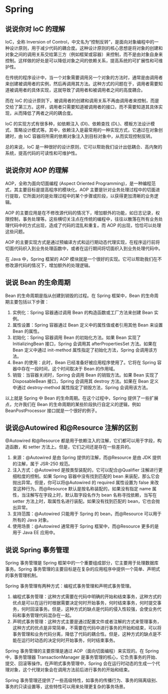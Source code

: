 # Spring

## 说说你对 IoC 的理解

IoC，全称 Inversion of Control，中文名为“控制反转”，是面向对象编程中的一种设计原则，用于减少代码的耦合度。这种设计原则的核心思想是将对象的创建和对象之间的调用关系交给第三方（例如框架或容器）来控制，而不是由对象自身来控制。这样做的好处是可以降低对象之间的依赖关系，提高系统的可扩展性和可维护性。

在传统的程序设计中，当一个对象需要调用另一个对象的方法时，通常是由调用者来创建被调用者的实例，然后再调用其方法。这种方式的问题在于，调用者需要知道被调用者的具体实现，这就导致了调用者和被调用者之间的高度耦合。

而在 IoC 的设计原则下，被调用者的创建和调用关系不再由调用者来控制，而是交给了第三方。这样，调用者只需要知道被调用者的接口，而不需要知道其具体实现，从而降低了两者之间的耦合度。

IoC 的实现方式有很多种，如依赖注入 (DI)、依赖查找 (DL)、模板方法设计模式、策略设计模式等。其中，依赖注入是最常用的一种实现方式，它通过在对象创建时，由 IoC 容器将所需的依赖对象注入到目标对象中，从而实现控制反转。

总的来说，IoC 是一种很好的设计原则，它可以帮助我们设计出低耦合、高内聚的系统，提高代码的可读性和可维护性。

## 说说你对 AOP 的理解

AOP，全称为面向切面编程 (Aspect Oriented Programming)，是一种编程范式，其主要目标是提高程序的模块化。AOP 主要是针对业务处理过程中的切面进行提取，它所面对的是处理过程中的某个步骤或阶段，以获得更加清晰的业务逻辑。

AOP 的主要应用是在不修改源代码的情况下，增加额外的功能，如日志记录，权限控制，事务处理等。这些横切关注点在传统的编程中，往往以散落在所有业务处理代码中的方式出现，造成了代码的混乱和重复。而 AOP 的出现，恰恰可以处理这些问题。

AOP 的主要实现方式是通过预编译方式和运行期动态代理实现，在程序运行前将切面代码织入到业务处理函数中，或者在运行期间将切面织入到业务处理代码中。

在 Java 中，Spring 框架的 AOP 模块就是一个很好的实现。它可以帮助我们在不修改源代码的情况下，增加额外的处理逻辑。

## 说说 Bean 的生命周期

Bean 的生命周期是指从创建到销毁的过程。在 Spring 框架中，Bean 的生命周期主要包括以下步骤：

1. 实例化：Spring 容器通过调用 Bean 的构造函数或工厂方法来创建 Bean 实例。
2. 属性设置：Spring 容器通过 Bean 定义中的属性值或者引用其他 Bean 来设置 Bean 的属性。
3. 初始化：Spring 容器调用 Bean 的初始化方法。如果 Bean 实现了 InitializingBean 接口，Spring 会调用其 afterPropertiesSet 方法。如果在 Bean 定义中通过 init-method 属性指定了初始化方法，Spring 会调用该方法。
4. Bean 的使用：此时，Bean 已经准备好被应用程序使用了。它将在 Spring 容器中存在一段时间，这个时间取决于 Bean 的作用域。
5. 销毁：当容器关闭时，Spring 会调用 Bean 的销毁方法。如果 Bean 实现了 DisposableBean 接口，Spring 会调用其 destroy 方法。如果在 Bean 定义中通过 destroy-method 属性指定了销毁方法，Spring 会调用该方法。

以上就是 Spring 中 Bean 的生命周期。在这个过程中，Spring 提供了一些扩展点，允许我们在 Bean 的生命周期的某些阶段执行自定义的逻辑，例如 BeanPostProcessor 接口就是一个很好的例子。

## 说说@Autowired 和@Resource 注解的区别

@Autowired 和@Resource 都是用于依赖注入的注解，它们都可以用于字段，构造函数，和 setter 方法上。但是，它们之间还是存在一些差异的。

1. 来源：@Autowired 是由 Spring 提供的注解，而@Resource 是由 JDK 提供的注解，属于 JSR-250 规范。
2. 注入方式：@Autowired 是按类型装配的，它可以配合@Qualifier 注解进行更细粒度的控制。如果 Spring 容器中没有找到匹配的 bean 来装配，那么它会抛出异常。但是，你可以将@Autowired 的 required 属性设置为 false 来改变这种行为。而@Resource 默认是按名称装配的，如果没有指定 name 属性，当注解写在字段上时，默认取字段名作为 bean 名称寻找依赖，当写在 setter 方法上时，取属性名进行装配。如果没有找到匹配的 bean，它也会抛出异常。
3. 支持范围：@Autowired 只能用于 Spring 的 bean，而@Resource 可以用于所有的 Java 对象。
4. 使用场景：@Autowired 通常用于 Spring 框架中，而@Resource 更多的是用于 Java EE 应用中。

## 说说 Spring 事务管理

Spring 事务管理是 Spring 框架中的一个重要组成部分，它主要用于处理数据库事务。Spring 事务管理的主要目标是在复杂的应用程序中提供一个简单、声明式的事务管理机制。

Spring 事务管理有两种方式：编程式事务管理和声明式事务管理。

1. 编程式事务管理：这种方式需要在代码中明确的开始和结束事务，这种方式的优点是可以在运行时根据需要决定何时开始事务，何时结束事务，何时提交事务，何时回滚事务。但是，这种方式的缺点是代码的侵入性较强，会使业务代码和事务管理代码混杂在一起。
2. 声明式事务管理：这种方式主要是通过配置文件或者注解的方式来管理事务，这种方式的优点是非常简单，不需要在代码中进行事务的开始和结束，可以将事务管理和业务代码分离，降低了代码的耦合性。但是，这种方式的缺点是不能在运行时动态的决定何时开始事务，何时结束事务。

Spring 事务管理的主要原理是通过 AOP（面向切面编程）来实现的。在 Spring 中，事务管理器 TransactionManager 是事务管理的核心，它负责事务的开始、提交、回滚等操作。在声明式事务管理中，Spring 会在运行时动态的生成一个代理对象，这个代理对象会在调用方法前后进行事务的开始和结束。

Spring 事务管理还提供了一些高级特性，如事务的传播行为、事务的隔离级别、事务的只读设置等，这些特性可以用来处理更复杂的事务场景。
